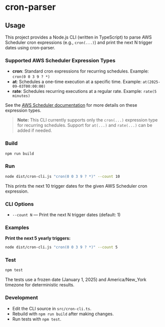 # cron-parser

## Usage

This project provides a Node.js CLI (written in TypeScript) to parse AWS Scheduler cron expressions (e.g., `cron(...)`) and print the next N trigger dates using cron-parser.

### Supported AWS Scheduler Expression Types

- **cron**: Standard cron expressions for recurring schedules. Example: `cron(0 0 3 9 ? *)`
- **at**: Schedules a one-time execution at a specific time. Example: `at(2025-09-03T00:00:00)`
- **rate**: Schedules recurring executions at a regular rate. Example: `rate(5 minutes)`

See the [AWS Scheduler documentation](https://docs.aws.amazon.com/scheduler/latest/UserGuide/schedule-types.html) for more details on these expression types.

> **Note:** This CLI currently supports only the `cron(...)` expression type for recurring schedules. Support for `at(...)` and `rate(...)` can be added if needed.

### Build

```sh
npm run build
```

### Run

```sh
node dist/cron-cli.js "cron(0 0 3 9 ? *)" --count 10
```

This prints the next 10 trigger dates for the given AWS Scheduler cron expression.

### CLI Options

- `--count N` — Print the next N trigger dates (default: 1)

### Examples

**Print the next 5 yearly triggers:**
```sh
node dist/cron-cli.js "cron(0 0 3 9 ? *)" --count 5
```

### Test

```sh
npm test
```

The tests use a frozen date (January 1, 2025) and America/New_York timezone for deterministic results.

### Development

- Edit the CLI source in `src/cron-cli.ts`.
- Rebuild with `npm run build` after making changes.
- Run tests with `npm test`.
